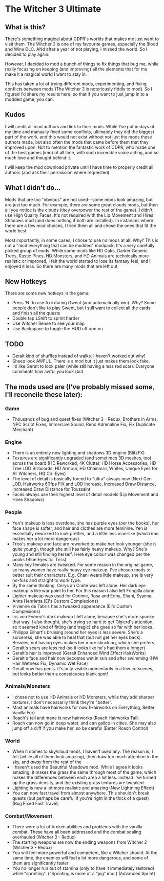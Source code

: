 # The Witcher 3 Ultimate

## What is this?

There's something magical about CDPR's worlds that makes me just want to visit them. The Witcher 3 is one of my favourite games, especially the Blood and Wine DLC. ANd after a year of not playing, I missed the world. So I decided to play again.

However, I decided to mod a bunch of things to fix things that bug me, while really focusing on keeping (and improving) all the elements that for me make it a magical world I want to stay in.

This has taken a lot of trying different mods, experimenting, and fixing conflicts between mods (The Witcher 3 is notoriously fiddly to mod). So I figured I'd share my results here, so that if you want to just jump in to a modded game, you can.

## Kudos
I will credit all mod authors and link to their mods. While I've put in days of my time and manually fixed some conflicts, ultimately they did the biggest part of the work, and this would not exist without not just the mods these authors made, but also often the mods that came before them that they improved upon. Not to mention the fantastic work of CDPR, who made one of the best games (imo) of all time, with such incredible voice acting, and so much love and thought behind it.

I will keep the mod download private until I have time to properly credit all authors (and ask their permission where requested).

## What I didn't do...

Mods that are too "obvious" are not used—some mods look amazing, but are just too much. For example, there are some great clouds mods, but then all you notice is the clouds (they overpower the rest of the game). I didn't use High Quality Faces. It's not required with the Lip Movement and Hires Shadows mod (and does nothing if both are installed). In instances where there are a few mod choices, I tried them all and chose the ones that fit the world best.

Most importantly, in some cases, I chose to use _no_ mods at all. Why? This is not a "mod everything that can be modded" modpack. It's a very carefully picked group of mods. While some mods like HD Oaks, Darker Generic Trees, Rustic Pines, HD Monsters, and HD Animals are technically more realistic or improved, I felt the world started to lose its fantasy feel, and I enjoyed it less. So there are many mods that are left out.

## New Hotkeys

There are some new hotkeys in the game:

- Press 'N' to use Axii during Gwent (and automatically win). Why? Some people don't like to play Gwent, but I still want to collect all the cards and finish all the quests
- Double tap LShift to sprint harder
- Use Witcher Sense to see your map
- Use Backspace to toggle the HUD off and on

## TODO

- Geralt kind of shuffles instead of walks. I haven't worked out why!
- Sheep look AWFUL. There is a mod but it just makes them look fake.
- I'd like Geralt to look paler (while still having a less red scar). Everyone comments how awful you look (but 

## The mods used are (I've probably missed some, I'll reconcile these later):

### Game

- Thousands of bug and quest fixes (Witcher 3 - Redux, Brothers in Arms, NPC Script Fixes, Immersive Sound, Rend Adrenaline Fix, Fix Duplicate Merchant)

### Engine

- There is an entirely new lighting and shadows 3D engine (BlitzFX)
- Textures are significantly upgraded (and sometimes 3D meshes, too) across the board (HD Reworked, 4K Clutter, HD Horse Accessories, HD Tree LOD Billboards, HD Armour, HD Chainmail, Whites, Unique Eyes for All Witchers, HQ Ciri Eyes)
- The level of detail is basically forced to "ultra" always now (Next Gen LOD, Hairworks 60fps FIX and LOD Increase, Increased Draw Distance, Increased Draw Distance for Toussaint
- Faces always use their highest level of detail models (Lip Movement and Hires Shadows)

### People

- Yen's makeup is less overdone, she has purple eyes (per the books), her face shape is softer, and hair and clothes are more feminine. Yen is essentially reworked to look prettier, and a little less man-like (which imo makes her a lot more dangerous)
- Triss's makeup and face are reworked to make her look younger (she is quite young), though she still has fairly heavy makeup. Why? She's young and still finding herself. Here eye colour was changed per the books (Blue Eyes for Triss)
- Many key females are tweaked. For some reason in the original game, so many women have really heavy eye makeup. I've chosen mods to better suit their characters. E.g. Chani wears little makeup, she is very no-fuss and straight to work type.
- By the same thinking, Cerys an Craite was left alone. Her dark eye makeup is like war paint to her. For this reason I also left Fringilla alone.
- Lighter makeup was used for Corinne, Rosa and Edna, Shani, Syanna, Anna Henrietta (El's Custom Complexions)
- Vivienne de Tabris has a tweaked appearance (El's Custom Complexions)
- Iris von Everec's dark makeup I left alone, because she's more spooky that way. I also thought, she's trying so hard to get  Olgierd's attention, so it seemed kind of fitting (and tragic) she goes so far with her looks.
- Philippa Eilhart's bruising around her eyes is less severe. She's a sorceress, she was able to heal that (but not get her eyes back). Besides, not having eyes makes her more shocking, which she prefers.
- Geralt's scars are less red (so it looks like he's had them a longer)
- Geralt's hair is improved (Geralt Enhanced Wind Effect HairWorks)
- Geralt's face and hair now becomes wet in rain and after swimming (HW Hair Wetness Fix, Dynamic Wet Face)
- Geralt now has penis. It's only visible momentarily in a few cutscenes, but looks better than a conspicuous blank spot!

### Animals/Monsters

- I chose not to use HD Animals or HD Monsters, while they add sharper textures, I don't necessarily think they're "better".
- Most animals have hairworks fur now (Hairworks on Everything, Better Vanilla Fur)
- Roach's tail and mane is now hairworks (Roach Hairworks Tail)
- Roach can now go in deep water, and can gallop in cities. She may also jump off a cliff if you make her, so be careful (Better Roach Control)

### World

- When it comes to sky/cloud mods, I haven't used any. The reason is, I felt (while all of them look amazing), they draw too much attention to the sky, and _away_ from the rest of the
- I haven't used the Beautiful Meadows mod. While I agree it looks amazing, it makes the grass the same through most of the game, which makes the differences between each area a lot less. Instead I've turned up the grass density, and the existing grass textures are tweaked
- Lighting is now a lot more realistic and amazing (New Lightning Effect)
- You can now fast travel from almost anywhere. This shouldn't break quests (but perhaps be careful if you're right in the thick of a quest) (Bug Fixed Fast Travel)

### Combat/Movement

- There were a lot of broken abilities and problems with the vanilla combat. These have all been addressed and the combat scaling overhauled (Witcher 3 - Redux)
- The starting weapons are now the ending weapons from Witcher 2 (Witcher 3 - Redux)
- You will feel more powerful and competent, like a Witcher should. At the same time, the enemies will feel a lot more dangerous, and some of them are significantly faster
- You no longer run out of stamina (only to have it immediately restored) while "sprinting". ("Sprinting is more of a "jog" imo.) (Advanced Sprint)
